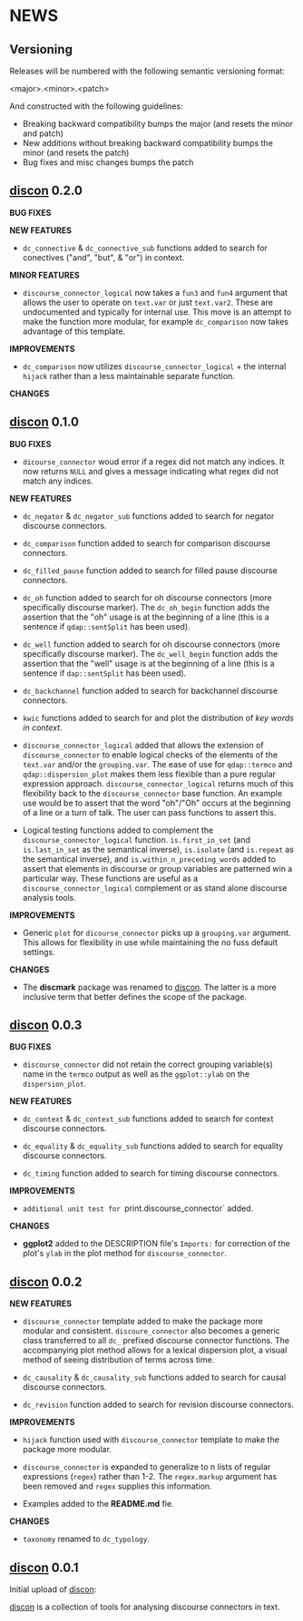 NEWS 
====

Versioning
----------

Releases will be numbered with the following semantic versioning format:

&lt;major&gt;.&lt;minor&gt;.&lt;patch&gt;

And constructed with the following guidelines:

* Breaking backward compatibility bumps the major (and resets the minor 
  and patch)
* New additions without breaking backward compatibility bumps the minor 
  (and resets the patch)
* Bug fixes and misc changes bumps the patch

 <a href="https://github.com/trinker/discon" target="_blank">discon</a> 0.2.0  
----------------------------------------------------------------

**BUG FIXES**

**NEW FEATURES**

* `dc_connective` & `dc_connective_sub` functions added to search for conectives
  ("and", "but", & "or") in context.

**MINOR FEATURES**

* `discourse_connector_logical` now takes a `fun3` and `fun4` argument that 
  allows the user to operate on `text.var` or just `text.var2`.  These are 
  undocumented and typically for internal use.  This move is an attempt to make
  the function more modular, for example `dc_comparison` now takes advantage of 
  this template.

**IMPROVEMENTS**

* `dc_comparison` now utilizes `discourse_connector_logical` + the internal 
  `hijack` rather than a less maintainable separate function.

**CHANGES**


 <a href="https://github.com/trinker/discon" target="_blank">discon</a> 0.1.0  
----------------------------------------------------------------

**BUG FIXES**

* `dicourse_connector` woud error if a regex did not match any indices.  It now
  returns `NULL` and gives a message indicating what regex did not match any 
  indices.

**NEW FEATURES**

* `dc_negator` & `dc_negator_sub` functions added to search for negator discourse 
  connectors.

* `dc_comparison` function added to search for comparison discourse connectors.

* `dc_filled_pause` function added to search for filled pause discourse connectors.

* `dc_oh` function added to search for oh discourse connectors (more specifically 
  discourse marker).  The `dc_oh_begin` function adds the assertion that the "oh"
  usage is at the beginning of a line (this is a sentence if `qdap::sentSplit` has
  been used).

* `dc_well` function added to search for oh discourse connectors (more specifically 
  discourse marker).  The `dc_well_begin` function adds the assertion that the "well"
  usage is at the beginning of a line (this is a sentence if `dap::sentSplit` has
  been used).

* `dc_backchannel` function added to search for backchannel discourse connectors. 

* `kwic` functions added to search for  and plot the distribution of 
  *key words in context*.

* `discourse_connector_logical` added that allows the extension of 
  `discourse_connector` to enable logical checks of the elements of the 
  `text.var` and/or the `grouping.var`.  The ease of use for `qdap::termco` and 
  `qdap::dispersion_plot` makes them less flexible than a pure regular expression 
  approach.  `discourse_connector_logical` returns much of this flexibility
  back to the `discourse_connector` base function.  An example use would be to
  assert that the word "oh"/"Oh" occurs at the beginning of a line or a turn of
  talk.  The user can pass functions to assert this.

* Logical testing functions added to complement the `discourse_connector_logical`
  function.  `is.first_in_set` (and `is.last_in_set` as the semantical inverse), 
  `is.isolate` (and `is.repeat` as the semantical inverse), and 
  `is.within_n_preceding_words` added to assert that elements in discourse or 
  group variables are patterned win a particular way.  These functions are useful
  as a `discourse_connector_logical` complement or as stand alone discourse 
  analysis tools.

**IMPROVEMENTS**

* Generic `plot` for `dicourse_connector` picks up a `grouping.var` argument.
  This allows for flexibility in use while maintaining the no fuss default 
  settings.

**CHANGES**

* The **discmark** package was renamed to  <a href="https://github.com/trinker/discon" target="_blank">discon</a>.  The latter is a more 
  inclusive term that better defines the scope of the package.


 <a href="https://github.com/trinker/discon" target="_blank">discon</a> 0.0.3   
----------------------------------------------------------------

**BUG FIXES**

* `discourse_connector` did not retain the correct grouping variable(s) name in the
  `termco` output as well as the `ggplot::ylab` on the `dispersion_plot`.  

**NEW FEATURES**

* `dc_context` & `dc_context_sub` functions added to search for context discourse 
  connectors.

* `dc_equality` & `dc_equality_sub` functions added to search for equality 
  discourse connectors.

* `dc_timing` function added to search for timing discourse connectors.

**IMPROVEMENTS**

* `additional unit test for `print.discourse_connector` added.

**CHANGES**

* **ggplot2** added to the DESCRIPTION file's `Imports:` for correction of the 
  plot's `ylab` in the plot method for `discourse_connector`.



 <a href="https://github.com/trinker/discon" target="_blank">discon</a> 0.0.2   
----------------------------------------------------------------

**NEW FEATURES**

* `discourse_connector` template added to make the package more modular and 
  consistent.  `discoure_connector` also becomes a generic class transferred to all 
  `dc_` prefixed discourse connector functions.  The accompanying plot method 
  allows for a lexical dispersion plot, a visual method of seeing distribution of 
  terms across time.

* `dc_causality` & `dc_causality_sub` functions added to search for causal discourse 
  connectors.

* `dc_revision` function added to search for revision discourse connectors.

**IMPROVEMENTS**

* `hijack` function used with `discourse_connector` template to make the package 
  more modular.

* `discourse_connector` is expanded to generalize to n lists of regular expressions 
  (`regex`) rather than 1-2.  The `regex.markup` argument has been removed and
  `regex` supplies this information.

* Examples added to the **README.md** fie.

**CHANGES**

* `taxonomy` renamed to `dc_typology`.


 <a href="https://github.com/trinker/discon" target="_blank">discon</a> 0.0.1 
----------------------------------------------------------------

Initial upload of  <a href="https://github.com/trinker/discon" target="_blank">discon</a>:

 <a href="https://github.com/trinker/discon" target="_blank">discon</a> is a collection of tools for analysing discourse connectors in text. 
